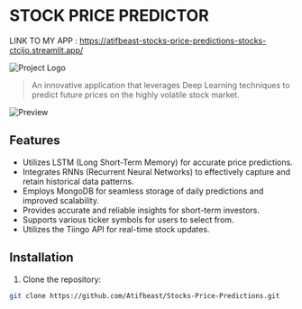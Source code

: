 # STOCK PRICE PREDICTOR
LINK TO MY APP : https://atifbeast-stocks-price-predictions-stocks-ctcijo.streamlit.app/

![Project Logo](link/to/logo.png) <!-- Replace with your project logo -->

> An innovative application that leverages Deep Learning techniques to predict future prices on the highly volatile stock market.

![Preview](link/to/preview.png) <!-- Replace with a preview image of your application -->

## Features

- Utilizes LSTM (Long Short-Term Memory) for accurate price predictions.
- Integrates RNNs (Recurrent Neural Networks) to effectively capture and retain historical data patterns.
- Employs MongoDB for seamless storage of daily predictions and improved scalability.
- Provides accurate and reliable insights for short-term investors.
- Supports various ticker symbols for users to select from.
- Utilizes the Tiingo API for real-time stock updates.

## Installation

1. Clone the repository:

```bash
git clone https://github.com/Atifbeast/Stocks-Price-Predictions.git


